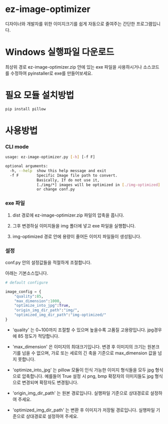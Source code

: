 # ez-image-optimizer

디자이너와 개발자를 위한 이미지크기를 쉽게 자동으로 줄여주는 간단한 프로그램입니다.

# Windows 실행파일 다운로드

최상위 경로 ez-image-optimizer.zip 안에 있는 exe 파일을 사용하시거나 소스코드를 수정하여 pyinstaller로 exe를 만들어보세요.

# 필요 모듈 설치방법
```python
pip install pillow
```

# 사용방법

### CLI mode

```bash
usage: ez-image-optimizer.py [-h] [-f F]

optional arguments:
  -h, --help  show this help message and exit
  -f F        Specific Image file path to convert.
              Basically, If do not use it,
              [./img/*] images will be optimized in [./img-optimized]
              or change conf.py
```


### exe 파일

1. dist 경로에 ez-image-optimizer.zip 파일의 압축을 풉니다.

2. 그후 변경하실 이미지들을 img 폴더에 넣고 exe 파일을 실행합니다.

3. img-optimized 경로 안에 용량이 줄어든 이미지 파일들이 생성됩니다.


### 설정

conf.py 안의 설정값들을 적절하게 조절합니다.

아래는 기본소스입니다.

```python
# default configure

image_config = {
    "quality":85,
    "max_dimension":1000,
    "optimize_into_jpg":True,
    "origin_img_dir_path":"img/",
    "optimized_img_dir_path":"img-optimized/"
}
```

* 'quality' 는 0~100까지 조절할 수 있으며 높을수록 고품질 고용량입니다. jpg경우에 85 정도가 적당합니다.

* 'max_dimension' 은 이미지의 최대크기입니다. 변경 후 이미지의 크기는 원본크기를 넘을 수 없으며, 가로 또는 세로의 긴 축을 기준으로 max_dimension 값을 넘지 못합니다.

* 'optimize_into_jpg' 는 pillow 모듈이 인식 가능한 이미지 형식들을 모두 jpg 형식으로 압축합니다. 예를들어 True 설정 시 png, bmp 확장자의 이미지들도 jpg 형식으로 변경되며 확장자도 변경됩니다.

* 'origin_img_dir_path' 는 원본 경로입니다. 실행파일 기준으로 상대경로로 설정하여 주세요.

* 'optimized_img_dir_path' 는 변환 후 이미지가 저장될 경로입니다. 실행파일 기준으로 상대경로로 설정하여 주세요.